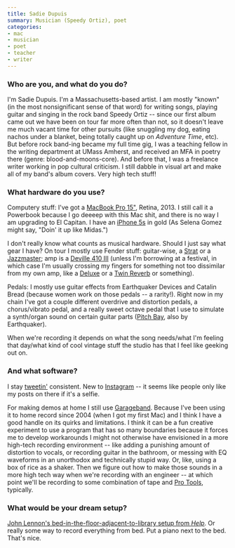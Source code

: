 ```yaml
---
title: Sadie Dupuis
summary: Musician (Speedy Ortiz), poet
categories:
- mac
- musician
- poet
- teacher
- writer
---
```


### Who are you, and what do you do?

I'm Sadie Dupuis. I'm a Massachusetts-based artist. I am mostly "known" (in the most nonsignificant sense of that word) for writing songs, playing guitar and singing in the rock band Speedy Ortiz -- since our first album came out we have been on tour far more often than not, so it doesn't leave me much vacant time for other pursuits (like snuggling my dog, eating nachos under a blanket, being totally caught up on *Adventure Time*, etc). But before rock band-ing became my full time gig, I was a teaching fellow in the writing department at UMass Amherst, and received an MFA in poetry there (genre: blood-and-moons-core). And before that, I was a freelance writer working in pop cultural criticism. I still dabble in visual art and make all of my band's album covers. Very high tech stuff!

### What hardware do you use?

Computery stuff: I've got a [MacBook Pro 15"][macbook-pro], Retina, 2013. I still call it a Powerbook because I go deeeep with this Mac shit, and there is no way I am upgrading to El Capitan. I have an [iPhone 5s][iphone-5s] in gold (As Selena Gomez might say, "Doin' it up like Midas.")

I don't really know what counts as musical hardware. Should I just say what gear I have? On tour I mostly use Fender stuff: guitar-wise, a [Strat][stratocaster] or a [Jazzmaster][]; amp is a [Deville 410 III][hot-rod-deville-iii-410] (unless I'm borrowing at a festival, in which case I'm usually crossing my fingers for something not too dissimilar from my own amp, like a [Deluxe][] or a [Twin Reverb][twin-reverb] or something). 

Pedals: I mostly use guitar effects from Earthquaker Devices and Catalin Bread (because women work on those pedals -- a rarity!). Right now in my chain I've got a couple different overdrive and distortion pedals, a chorus/vibrato pedal, and a really sweet octave pedal that I use to simulate a synth/organ sound on certain guitar parts ([Pitch Bay][pitch-bay], also by Earthquaker). 

When we're recording it depends on what the song needs/what I'm feeling that day/what kind of cool vintage stuff the studio has that I feel like geeking out on. 

### And what software?

I stay [tweetin'](https://twitter.com/sad13 "Sadie's Twitter account.") consistent. New to [Instagram][instagram-ios] -- it seems like people only like my posts on there if it's a selfie. 

For making demos at home I still use [Garageband][]. Because I've been using it to home record since 2004 (when I got my first Mac) and I think I have a good handle on its quirks and limitations. I think it can be a fun creative experiment to use a program that has so many boundaries because it forces me to develop workarounds I might not otherwise have envisioned in a more high-tech recording environment -- like adding a punishing amount of distortion to vocals, or recording guitar in the bathroom, or messing with EQ waveforms in an unorthodox and technically stupid way. Or, like, using a box of rice as a shaker. Then we figure out how to make those sounds in a more high tech way when we're recording with an engineer -- at which point we'll be recording to some combination of tape and [Pro Tools][pro-tools], typically. 

### What would be your dream setup?

[John Lennon's bed-in-the-floor-adjacent-to-library setup from *Help*](http://p-fst1.pixstatic.com/5244a1e4dbfa3f12230010f2._w.450_h.346_s.fit_.jpg "A photo of John Lennon in Help."). Or really some way to record everything from bed. Put a piano next to the bed. That's nice.

[iphone-5s]: https://en.wikipedia.org/wiki/IPhone_5S "A smartphone."
[twin-reverb]: https://en.wikipedia.org/wiki/Fender_Twin#Fender_Twin_Reverb "A guitar amp."
[stratocaster]: https://en.wikipedia.org/wiki/Fender_Stratocaster "An electric guitar."
[hot-rod-deville-iii-410]: https://www.fender.com/guitar-amplifiers/contemporary/hot-rod-deville-iii-410/2230100000.html "A guitar amp."
[macbook-pro]: https://www.apple.com/macbook-pro/ "A laptop."
[jazzmaster]: https://www.fender.com/guitars/jazzmaster/ "An electric guitar."
[deluxe]: https://en.wikipedia.org/wiki/Fender_Deluxe_Amp "A guitar amp."
[pitch-bay]: http://earthquakerdevices.com/cart_product.cfm/prod_id/80874/bk/1/cat/13100 "A guitar effects pedal."
[instagram-ios]: https://itunes.apple.com/us/app/instagram/id389801252 "A photo taking/sharing app."
[garageband]: https://www.apple.com/mac/garageband/ "An audio recording and editing tool for the Mac."
[pro-tools]: http://www.avid.com/US/products/Pro-Tools-8-Software "Audio editing and processing software."
